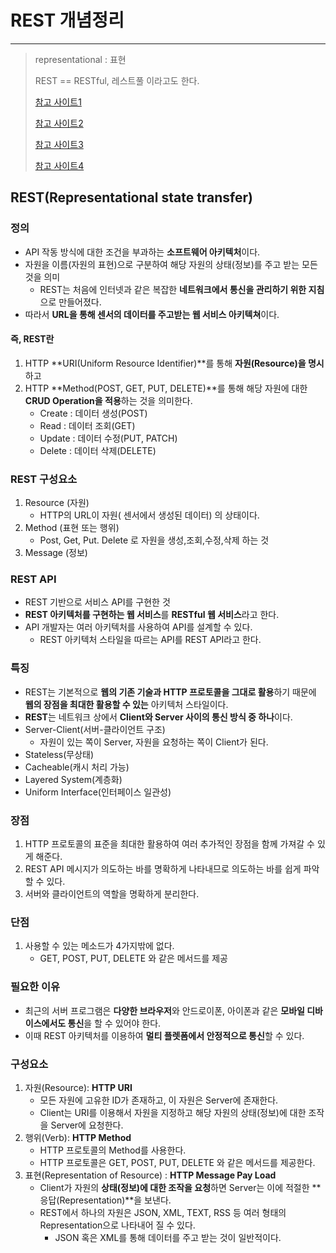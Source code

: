 # REST 개념정리

---

> representational : 표현 
>
> REST == RESTful, 레스트풀 이라고도 한다.
>
> [참고 사이트1](https://gmlwjd9405.github.io/2018/09/21/rest-and-restful.html)
>
> [참고 사이트2](https://aws.amazon.com/ko/what-is/restful-api/)
>
> [참고 사이트3](https://www.redhat.com/ko/topics/api/what-is-a-rest-api)
>
> [참고 사이트4](https://khj93.tistory.com/entry/%EB%84%A4%ED%8A%B8%EC%9B%8C%ED%81%AC-REST-API%EB%9E%80-REST-RESTful%EC%9D%B4%EB%9E%80)

## REST(Representational state transfer)

### 정의

- API 작동 방식에 대한 조건을 부과하는 **소프트웨어 아키텍처**이다.
- 자원을 이름(자원의 표현)으로 구분하여 해당 자원의 상태(정보)를 주고 받는 모든 것을 의미
  - REST는 처음에 인터넷과 같은 복잡한 **네트워크에서 통신을 관리하기 위한 지침**으로 만들어졌다.
- 따라서 **URL을 통해 센서의 데이터를 주고받는 웹 서비스 아키텍쳐**이다. 

#### 즉, REST란

1. HTTP **URI(Uniform Resource Identifier)**를 통해 **자원(Resource)을 명시**하고
2. HTTP **Method(POST, GET, PUT, DELETE)**를 통해 해당 자원에 대한 **CRUD Operation을 적용**하는 것을 의미한다.
   - Create : 데이터 생성(POST)
   - Read : 데이터 조회(GET)
   - Update : 데이터 수정(PUT, PATCH)
   - Delete : 데이터 삭제(DELETE)

### REST 구성요소

1. Resource (자원)
   - HTTP의 URL이 자원( 센서에서 생성된 데이터) 의 상태이다.
2. Method (표현 또는 행위)
   - Post, Get, Put. Delete 로 자원을 생성,조회,수정,삭제 하는 것 
3. Message (정보)

### REST API

- REST 기반으로 서비스 API를 구현한 것 
- **REST 아키텍처를 구현하는 웹 서비스**를 **RESTful 웹 서비스**라고 한다.
- API 개발자는 여러 아키텍처를 사용하여 API를 설계할 수 있다.
  - REST 아키텍처 스타일을 따르는 API를 REST API라고 한다.

### 특징

- REST는 기본적으로 **웹의 기존 기술과 HTTP 프로토콜을 그대로 활용**하기 때문에 **웹의 장점을 최대한 활용할 수 있는** 아키텍처 스타일이다.
- **REST**는 네트워크 상에서 **Client와 Server 사이의 통신 방식 중 하나**이다.
- Server-Client(서버-클라이언트 구조)
  - 자원이 있는 쪽이 Server, 자원을 요청하는 쪽이 Client가 된다.
- Stateless(무상태)
- Cacheable(캐시 처리 가능)
- Layered System(계층화)
- Uniform Interface(인터페이스 일관성)

### 장점

1. HTTP 프로토콜의 표준을 최대한 활용하여 여러 추가적인 장점을 함께 가져갈 수 있게 해준다.
2. REST API 메시지가 의도하는 바를 명확하게 나타내므로 의도하는 바를 쉽게 파악할 수 있다.
3. 서버와 클라이언트의 역할을 명확하게 분리한다. 

### 단점

1. 사용할 수 있는 메소드가 4가지밖에 없다. 
   -  GET, POST, PUT, DELETE 와 같은 메서드를 제공

### 필요한 이유 

- 최근의 서버 프로그램은 **다양한 브라우저**와 안드로이폰, 아이폰과 같은 **모바일 디바이스에서도 통신**을 할 수 있어야 한다.
- 이때 REST 아키텍처를 이용하여 **멀티 플렛폼에서 안정적으로 통신**할 수 있다. 

### 구성요소

1. 자원(Resource): **HTTP URI**
   - 모든 자원에 고유한 ID가 존재하고, 이 자원은 Server에 존재한다.
   - Client는 URI를 이용해서 자원을 지정하고 해당 자원의 상태(정보)에 대한 조작을 Server에 요청한다.
2. 행위(Verb): **HTTP Method**
   - HTTP 프로토콜의 Method를 사용한다.
   - HTTP 프로토콜은 GET, POST, PUT, DELETE 와 같은 메서드를 제공한다.
3. 표현(Representation of Resource) : **HTTP Message Pay Load**
   - Client가 자원의 **상태(정보)에 대한 조작을 요청**하면 Server는 이에 적절한 **응답(Representation)**을 보낸다.
   - REST에서 하나의 자원은 JSON, XML, TEXT, RSS 등 여러 형태의 Representation으로 나타내어 질 수 있다.
     - JSON 혹은 XML를 통해 데이터를 주고 받는 것이 일반적이다.